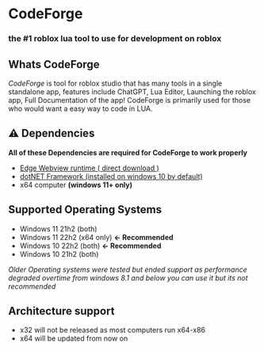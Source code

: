 # CodeForge
### the #1 roblox lua tool to use for development on roblox

## Whats CodeForge

*CodeForge* is tool for roblox studio that has many tools in a single standalone app, features include ChatGPT, Lua Editor, Launching the roblox app, Full Documentation of the app!
CodeForge is primarily used for those who would want a easy way to code in LUA.

## ⚠️ Dependencies 

**All of these Dependencies are required for CodeForge to work properly**

- [Edge Webview runtime ( direct download )](https://msedge.sf.dl.delivery.mp.microsoft.com/filestreamingservice/files/c37ab6cc-86af-417e-a4d5-f9bfa9815bd6/MicrosoftEdgeWebView2RuntimeInstallerX86.exe)
- [dotNET Framework (installed on windows 10 by default)](https://dotnet.microsoft.com/en-us/download/dotnet-framework/thank-you/net472-web-installer)
- x64 computer **(windows 11+ only)**

## Supported Operating Systems

- Windows 11 21h2 (both)
- Windows 11 22h2 (x64 only) **<- Recommended**
- Windows 10 22h2 (both) **<- Recommended**
- Windows 10 21h2 (both)

*Older Operating systems were tested but ended support as performance degraded overtime from windows 8.1 and below you can use it but its not recommended*

## Architecture support

- x32 will not be released as most computers run x64-x86
- x64 will be updated from now on
